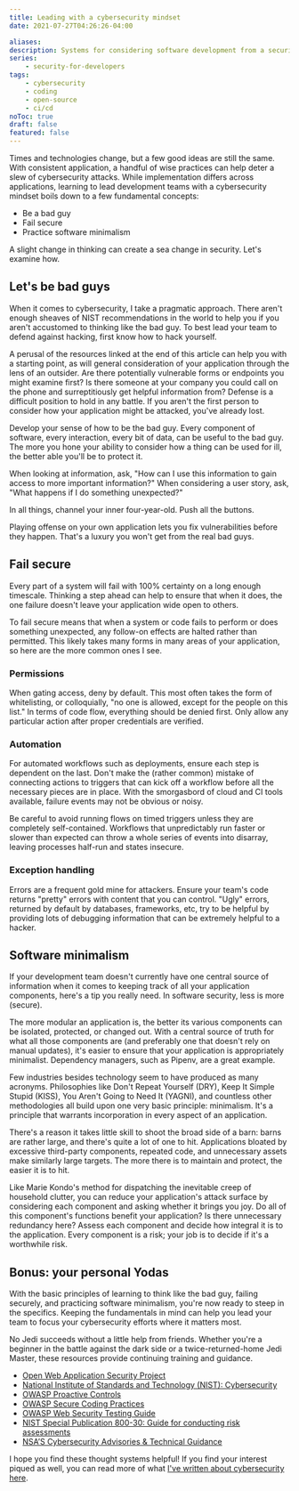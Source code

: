 ```yaml
---
title: Leading with a cybersecurity mindset
date: 2021-07-27T04:26:26-04:00

aliases:
description: Systems for considering software development from a security standpoint.
series:
    - security-for-developers
tags:
    - cybersecurity
    - coding
    - open-source
    - ci/cd
noToc: true
draft: false
featured: false
---
```


Times and technologies change, but a few good ideas are still the same. With consistent application, a handful of wise practices can help deter a slew of cybersecurity attacks. While implementation differs across applications, learning to lead development teams with a cybersecurity mindset boils down to a few fundamental concepts:

- Be a bad guy
- Fail secure
- Practice software minimalism

A slight change in thinking can create a sea change in security. Let's examine how.

## Let's be bad guys

When it comes to cybersecurity, I take a pragmatic approach. There aren't enough sheaves of NIST recommendations in the world to help you if you aren't accustomed to thinking like the bad guy. To best lead your team to defend against hacking, first know how to hack yourself.

A perusal of the resources linked at the end of this article can help you with a starting point, as will general consideration of your application through the lens of an outsider. Are there potentially vulnerable forms or endpoints you might examine first? Is there someone at your company you could call on the phone and surreptitiously get helpful information from? Defense is a difficult position to hold in any battle. If you aren't the first person to consider how your application might be attacked, you've already lost.

Develop your sense of how to be the bad guy. Every component of software, every interaction, every bit of data, can be useful to the bad guy. The more you hone your ability to consider how a thing can be used for ill, the better able you'll be to protect it.

When looking at information, ask, "How can I use this information to gain access to more important information?" When considering a user story, ask, "What happens if I do something unexpected?"

In all things, channel your inner four-year-old. Push all the buttons.

Playing offense on your own application lets you fix vulnerabilities before they happen. That's a luxury you won't get from the real bad guys.

## Fail secure

Every part of a system will fail with 100% certainty on a long enough timescale. Thinking a step ahead can help to ensure that when it does, the one failure doesn't leave your application wide open to others.

To fail secure means that when a system or code fails to perform or does something unexpected, any follow-on effects are halted rather than permitted. This likely takes many forms in many areas of your application, so here are the more common ones I see.

### Permissions

When gating access, deny by default. This most often takes the form of whitelisting, or colloquially, "no one is allowed, except for the people on this list." In terms of code flow, everything should be denied first. Only allow any particular action after proper credentials are verified.

### Automation

For automated workflows such as deployments, ensure each step is dependent on the last. Don't make the (rather common) mistake of connecting actions to triggers that can kick off a workflow before all the necessary pieces are in place. With the smorgasbord of cloud and CI tools available, failure events may not be obvious or noisy.

Be careful to avoid running flows on timed triggers unless they are completely self-contained. Workflows that unpredictably run faster or slower than expected can throw a whole series of events into disarray, leaving processes half-run and states insecure.

### Exception handling

Errors are a frequent gold mine for attackers. Ensure your team's code returns "pretty" errors with content that you can control. "Ugly" errors, returned by default by databases, frameworks, etc, try to be helpful by providing lots of debugging information that can be extremely helpful to a hacker.

## Software minimalism

If your development team doesn't currently have one central source of information when it comes to keeping track of all your application components, here's a tip you really need. In software security, less is more (secure).

The more modular an application is, the better its various components can be isolated, protected, or changed out. With a central source of truth for what all those components are (and preferably one that doesn't rely on manual updates), it's easier to ensure that your application is appropriately minimalist. Dependency managers, such as Pipenv, are a great example.

Few industries besides technology seem to have produced as many acronyms. Philosophies like Don't Repeat Yourself (DRY), Keep It Simple Stupid (KISS), You Aren't Going to Need It (YAGNI), and countless other methodologies all build upon one very basic principle: minimalism. It's a principle that warrants incorporation in every aspect of an application.

There's a reason it takes little skill to shoot the broad side of a barn: barns are rather large, and there's quite a lot of one to hit. Applications bloated by excessive third-party components, repeated code, and unnecessary assets make similarly large targets. The more there is to maintain and protect, the easier it is to hit.

Like Marie Kondo's method for dispatching the inevitable creep of household clutter, you can reduce your application's attack surface by considering each component and asking whether it brings you joy. Do all of this component's functions benefit your application? Is there unnecessary redundancy here? Assess each component and decide how integral it is to the application. Every component is a risk; your job is to decide if it's a worthwhile risk.

## Bonus: your personal Yodas

With the basic principles of learning to think like the bad guy, failing securely, and practicing software minimalism, you're now ready to steep in the specifics. Keeping the fundamentals in mind can help you lead your team to focus your cybersecurity efforts where it matters most.

No Jedi succeeds without a little help from friends. Whether you're a beginner in the battle against the dark side or a twice-returned-home Jedi Master, these resources provide continuing training and guidance.

- [Open Web Application Security Project](https://owasp.org/www-project-web-security-testing-guide/)
- [National Institute of Standards and Technology (NIST): Cybersecurity](https://www.nist.gov/cybersecurity)
- [OWASP Proactive Controls](https://owasp.org/www-project-proactive-controls/)
- [OWASP Secure Coding Practices](https://owasp.org/www-project-secure-coding-practices-quick-reference-guide/)
- [OWASP Web Security Testing Guide](https://owasp.org/www-project-web-security-testing-guide/)
- [NIST Special Publication 800-30: Guide for conducting risk assessments](https://nvlpubs.nist.gov/nistpubs/Legacy/SP/nistspecialpublication800-30r1.pdf)
- [NSA’S Cybersecurity Advisories & Technical Guidance](https://www.nsa.gov/Press-Room/Cybersecurity-Advisories-Guidance/)

I hope you find these thought systems helpful! If you find your interest piqued as well, you can read more of what [I've written about cybersecurity here](/tags/cybersecurity).
